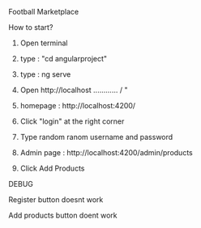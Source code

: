 Football Marketplace

How to start?

1. Open terminal

2. type : "cd angularproject"

3. type : ng serve

4. Open http://localhost ............ / "     

5. homepage : http://localhost:4200/

6. Click "login" at the right corner

7. Type random ranom username and password

8. Admin page : http://localhost:4200/admin/products

9. Click Add Products




DEBUG 

Register button doesnt work

Add products button doent work 


